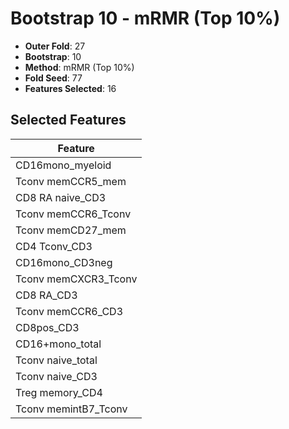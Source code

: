 # Bootstrap 10 - mRMR (Top 10%)

- **Outer Fold**: 27
- **Bootstrap**: 10
- **Method**: mRMR (Top 10%)
- **Fold Seed**: 77
- **Features Selected**: 16

## Selected Features

| Feature |
|---------|
| CD16mono_myeloid |
| Tconv memCCR5_mem |
| CD8 RA naive_CD3 |
| Tconv memCCR6_Tconv |
| Tconv memCD27_mem |
| CD4 Tconv_CD3 |
| CD16mono_CD3neg |
| Tconv memCXCR3_Tconv |
| CD8 RA_CD3 |
| Tconv memCCR6_CD3 |
| CD8pos_CD3 |
| CD16+mono_total |
| Tconv naive_total |
| Tconv naive_CD3 |
| Treg memory_CD4 |
| Tconv memintB7_Tconv |
